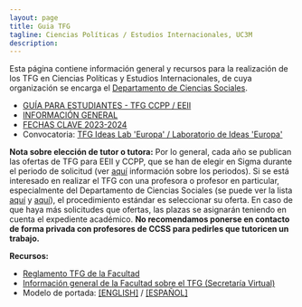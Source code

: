 ```yaml
---
layout: page
title: Guia TFG
tagline: Ciencias Políticas / Estudios Internacionales, UC3M
description:
---
```


Esta página contiene información general y recursos para la realización de los TFG en Ciencias Políticas y Estudios Internacionales, de cuya organización se encarga el [Departamento de Ciencias Sociales](https://www.uc3m.es/departamento-ciencias-sociales/inicio).

- [GUÍA PARA ESTUDIANTES - TFG CCPP / EEII](files/guia_estudiantes_TFG.pdf)
- [INFORMACIÓN GENERAL](files/slides/slides_TFG.pdf)
- [FECHAS CLAVE 2023-2024](./fechas.html)
- Convocatoria: [TFG Ideas Lab 'Europa' / Laboratorio de Ideas 'Europa'](files/ideas_lab_europa_2324.pdf)
<!-- - [SOLICITUD DEFENSA ONLINE (llamamiento junio 2023)](./defensa_online.html) -->

**Nota sobre elección de tutor o tutora:** Por lo general, cada año se publican las ofertas de TFG para EEII y CCPP, que se han de elegir en Sigma durante el periodo de solicitud (ver [aquí](https://www.uc3m.es/ss/Satellite/SecretariaVirtual/es/TextoDosColumnas/1371241563580/Trabajo_de_Fin_de_Grad) información sobre los periodos). Si se está interesado en realizar el TFG con una profesora o profesor en particular, especialmente del Departamento de Ciencias Sociales (se puede ver la lista [aquí](https://www.uc3m.es/departamento-ciencias-sociales/personal-tiempo-completo) y [aquí](https://www.uc3m.es/ss/Satellite/DeptCienciasSociales/es/ListadoPersonalDept/1371309113805/Profesorado_asociado)), el procedimiento estándar es seleccionar su oferta. En caso de que haya más solicitudes que ofertas, las plazas se asignarán teniendo en cuenta el expediente académico. **No recomendamos ponerse en contacto de forma privada con profesores de CCSS para pedirles que tutoricen un trabajo.**

**Recursos:**

- [Reglamento TFG de la Facultad](files/Reglamento_TFG_Sept_2020_FCSJ.pdf)
- [Información general de la Facultad sobre el TFG (Secretaría Virtual)](https://www.uc3m.es/ss/Satellite/SecretariaVirtual/es/TextoDosColumnas/1371241563580/Trabajo_de_Fin_de_Grad)
- Modelo de portada: [[ENGLISH]](files/modelo_portada_ENG.doc) / [[ESPAÑOL]](files/modelo_portada_ESP.doc)
